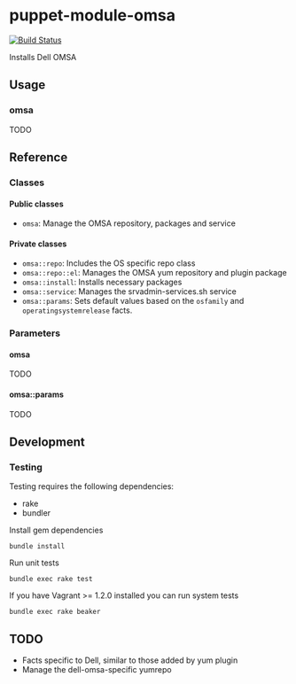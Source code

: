 # puppet-module-omsa

[![Build Status](https://travis-ci.org/treydock/puppet-module-omsa.svg?branch=master)](https://travis-ci.org/treydock/puppet-module-omsa)

Installs Dell OMSA

## Usage

### omsa

TODO

## Reference

### Classes

#### Public classes

* `omsa`: Manage the OMSA repository, packages and service

#### Private classes

* `omsa::repo`: Includes the OS specific repo class
* `omsa::repo::el`: Manages the OMSA yum repository and plugin package
* `omsa::install`: Installs necessary packages
* `omsa::service`: Manages the srvadmin-services.sh service
* `omsa::params`: Sets default values based on the `osfamily` and `operatingsystemrelease` facts.

### Parameters

#### omsa

TODO

#### omsa::params

TODO

## Development

### Testing

Testing requires the following dependencies:

* rake
* bundler

Install gem dependencies

    bundle install

Run unit tests

    bundle exec rake test

If you have Vagrant >= 1.2.0 installed you can run system tests

    bundle exec rake beaker

## TODO

* Facts specific to Dell, similar to those added by yum plugin
* Manage the dell-omsa-specific yumrepo
